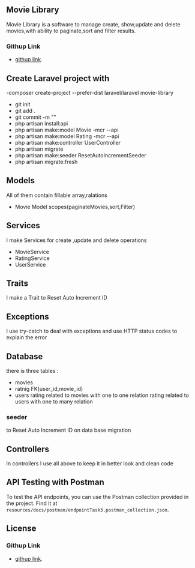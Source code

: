 ## Movie Library

Movie Library is a software to manage  create, show,update and delete movies,with ability to   paginate,sort and filter results.
### Githup Link

- [githup link](https://github.com/Ali-Darwesh/movie-library).

## Create Laravel project with 
-composer create-project --prefer-dist laravel/laravel movie-library
- git init
- git add .
- git commit -m ""
- php artisan install:api
- php artisan make:model Movie -mcr --api  
- php artisan make:model Rating -mcr --api  
- php artisan make:controller UserController
- php artisan migrate  
- php artisan make:seeder ResetAutoIncrementSeeder
- php artisan migrate:fresh  
## Models
All of them contain fillable array,ralations
- Movie Model scopes(paginateMovies,sort,Filter)


## Services
I make Services for create ,update and delete operations
- MovieService
- RatingService
- UserService

## Traits
I make a Trait to Reset Auto Increment ID

## Exceptions
I use try-catch to deal with exceptions and use  HTTP status codes to explain the error

## Database
there is three tables :
- movies
- ratnig FK(user_id,movie_id)
- users
rating related to movies with one to one relation
rating related to users with one to many relation
### seeder
to Reset Auto Increment ID on data base migration
## Controllers
In controllers I use all above to keep it in better look and clean code
## API Testing with Postman

To test the API endpoints, you can use the Postman collection provided in the project. Find it at `resources/docs/postman/endpointTask3.postman_collection.json`.

## License
### Githup Link

- [githup link](https://github.com/Ali-Darwesh/movie-library).
